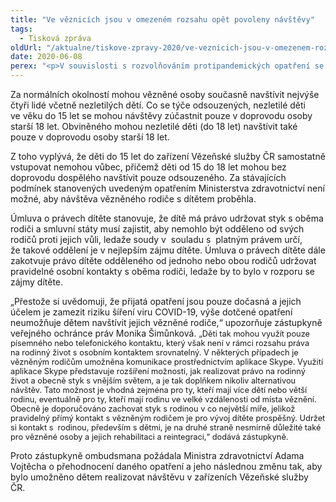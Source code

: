 ```yaml
---
title: "Ve věznicích jsou v omezeném rozsahu opět povoleny návštěvy"
tags:
  - Tisková zpráva
oldUrl: "/aktualne/tiskove-zpravy-2020/ve-veznicich-jsou-v-omezenem-rozsahu-opet-povoleny-navstevy"
date: 2020-06-08
perex: "<p>V souvislosti s rozvolňováním protipandemických opatření se na základě mimořádného opatření Ministerstva zdravotnictví ze dne 15. 5. 2020 ve vazebních věznicích, věznicích a v ústavech pro výkon zabezpečovací detence znovu umožnily návštěvy, nicméně zatím pouze v omezeném rozsahu. Od 18. 5. 2020 může být vězněná osoba v rámci jedné návštěvy navštívena pouze jedním návštěvníkem.</p>"
---
```


<!-- imported from the old website -->

<p>Za normálních okolností mohou vězněné osoby současně navštívit nejvýše čtyři lidé včetně nezletilých dětí. Co se týče odsouzených, nezletilé děti ve věku do 15 let se mohou návštěvy zúčastnit pouze v doprovodu osoby starší 18 let. Obviněného mohou nezletilé děti (do 18 let) navštívit také pouze v doprovodu osoby starší 18 let.</p><p>Z toho vyplývá, že děti do 15 let do zařízení Vězeňské služby ČR samostatně vstupovat nemohou vůbec, přičemž děti od 15 do 18 let mohou bez doprovodu dospělého navštívit pouze odsouzeného. Za stávajících podmínek stanovených uvedeným opatřením Ministerstva zdravotnictví není možné, aby návštěva vězněného rodiče s dítětem proběhla.</p><p>Úmluva o právech dítěte stanovuje, že dítě má právo udržovat styk s oběma rodiči a smluvní státy musí zajistit, aby nemohlo být odděleno od svých rodičů proti jejich vůli, ledaže soudy v  souladu s  platným právem určí, že takové oddělení je v nejlepším zájmu dítěte. Úmluva o právech dítěte dále zakotvuje právo dítěte odděleného od jednoho nebo obou rodičů udržovat pravidelné osobní kontakty s oběma rodiči, ledaže by to bylo v rozporu se zájmy dítěte.</p><p>„Přestože si uvědomuji, že přijatá opatření jsou pouze dočasná a jejich účelem je zamezit riziku šíření viru COVID-19, výše dotčené opatření neumožňuje dětem navštívit jejich vězněné rodiče,“ upozorňuje zástupkyně veřejného ochránce práv Monika Šimůnková. <span style="font-size: 12.8px;">„Děti tak mohou využít pouze písemného nebo telefonického kontaktu, který však není v rámci rozsahu práva na rodinný život s osobním kontaktem srovnatelný. V některých případech je vězněným rodičům umožněna komunikace prostřednictvím aplikace Skype. Využití aplikace Skype představuje rozšíření možnosti, jak realizovat právo na rodinný život a obecně styk s vnějším světem, a je tak doplňkem nikoliv alternativou návštěv. Tato možnost je vhodná zejména pro ty, kteří mají více dětí nebo větší rodinu, eventuálně pro ty, kteří mají rodinu ve velké vzdálenosti od místa věznění. Obecně je doporučováno zachovat styk s rodinou v co největší míře, jelikož pravidelný přímý kontakt s vězněným rodičem je pro vývoj dítěte prospěšný. Udržet si kontakt s  rodinou, především s dětmi, je na druhé straně nesmírně důležité také pro vězněné osoby a jejich rehabilitaci a reintegraci,“ dodává zástupkyně.</span></p><p>Proto zástupkyně ombudsmana požádala Ministra zdravotnictví Adama Vojtěcha o přehodnocení daného opatření a jeho následnou změnu tak, aby bylo umožněno dětem realizovat návštěvu v zařízeních Vězeňské služby ČR.</p>
